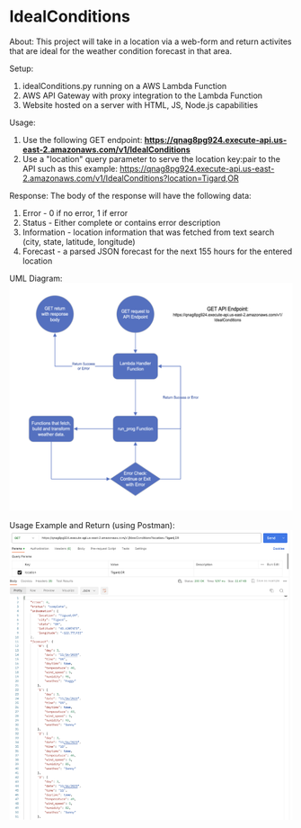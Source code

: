 # IdealConditions

About: This project will take in a location via a web-form and return activites that are ideal for the weather condition forecast in that area.

Setup:
  1. idealConditions.py running on a AWS Lambda Function
  2. AWS API Gateway with proxy integration to the Lambda Function
  3. Website hosted on a server with HTML, JS, Node.js capabilities

Usage: 
  1. Use the following GET endpoint: **https://qnag8pg924.execute-api.us-east-2.amazonaws.com/v1/IdealConditions**
  2. Use a "location" query parameter to serve the location key:pair to the API such as this example:
     https://qnag8pg924.execute-api.us-east-2.amazonaws.com/v1/IdealConditions?location=Tigard,OR

Response:
  The body of the response will have the following data:
  1. Error - 0 if no error, 1 if error
  2. Status - Either complete or contains error description
  3. Information - location information that was fetched from text search (city, state, latitude, longitude)
  4. Forecast - a parsed JSON forecast for the next 155 hours for the entered location

UML Diagram: 
![UML Diagram](https://github.com/jdstrongpdx/IdealConditions/blob/main/UML%20Diagram.png?raw=true)

Usage Example and Return (using Postman):
![UML Diagram](https://github.com/jdstrongpdx/IdealConditions/blob/main/Usage%20Example.png?raw=true)

